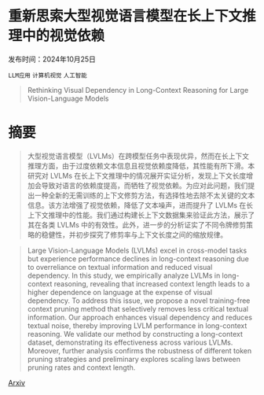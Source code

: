 # 重新思索大型视觉语言模型在长上下文推理中的视觉依赖

发布时间：2024年10月25日

`LLM应用` `计算机视觉` `人工智能`

> Rethinking Visual Dependency in Long-Context Reasoning for Large Vision-Language Models

# 摘要

> 大型视觉语言模型（LVLMs）在跨模型任务中表现优异，然而在长上下文推理方面，由于过度依赖文本信息且视觉依赖度降低，其性能有所下滑。本研究对 LVLMs 在长上下文推理中的情况展开实证分析，发现上下文长度增加会导致对语言的依赖度提高，而牺牲了视觉依赖。为应对此问题，我们提出一种全新的无需训练的上下文修剪方法，有选择性地去除不太关键的文本信息。该方法增强了视觉依赖，降低了文本噪声，进而提升了 LVLMs 在长上下文推理中的性能。我们通过构建长上下文数据集来验证此方法，展示了其在各类 LVLMs 中的有效性。此外，进一步的分析证实了不同令牌修剪策略的稳健性，并初步探究了修剪率与上下文长度之间的缩放规律。

> Large Vision-Language Models (LVLMs) excel in cross-model tasks but experience performance declines in long-context reasoning due to overreliance on textual information and reduced visual dependency. In this study, we empirically analyze LVLMs in long-context reasoning, revealing that increased context length leads to a higher dependence on language at the expense of visual dependency. To address this issue, we propose a novel training-free context pruning method that selectively removes less critical textual information. Our approach enhances visual dependency and reduces textual noise, thereby improving LVLM performance in long-context reasoning. We validate our method by constructing a long-context dataset, demonstrating its effectiveness across various LVLMs. Moreover, further analysis confirms the robustness of different token pruning strategies and preliminary explores scaling laws between pruning rates and context length.

[Arxiv](https://arxiv.org/abs/2410.19732)
